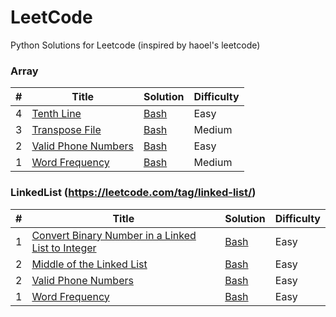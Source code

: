 LeetCode
========
Python Solutions for Leetcode (inspired by haoel's leetcode)

### Array

| # | Title | Solution | Difficulty |
|---| ----- | -------- | ---------- |
|4|[Tenth Line](https://leetcode.com/problems/tenth-line/)| [Bash](./shell/TenthLine.sh)|Easy|
|3|[Transpose File](https://leetcode.com/problems/transpose-file/)| [Bash](./shell/TransposeFile.sh)|Medium|
|2|[Valid Phone Numbers](https://leetcode.com/problems/valid-phone-numbers/)| [Bash](./shell/ValidPhoneNumbers.sh)|Easy|
|1|[Word Frequency](https://leetcode.com/problems/word-frequency/)| [Bash](./shell/WordFrequency.sh)|Medium|

### LinkedList (https://leetcode.com/tag/linked-list/)

| # | Title | Solution | Difficulty |
|---| ----- | -------- | ---------- |
|1|[Convert Binary Number in a Linked List to Integer](https://leetcode.com/problems/convert-binary-number-in-a-linked-list-to-integer/description/)| [Bash](./shell/TenthLine.sh)|Easy|
|2|[Middle of the Linked List](https://leetcode.com/problems/transpose-file/)| [Bash](./shell/TransposeFile.sh)|Easy|
|2|[Valid Phone Numbers](https://leetcode.com/problems/valid-phone-numbers/)| [Bash](./shell/ValidPhoneNumbers.sh)|Easy|
|1|[Word Frequency](https://leetcode.com/problems/word-frequency/)| [Bash](./shell/WordFrequency.sh)|Easy|





